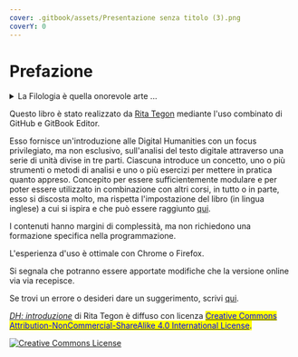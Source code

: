 ```yaml
---
cover: .gitbook/assets/Presentazione senza titolo (3).png
coverY: 0
---
```


# Prefazione

<details>

<summary>La Filologia è quella onorevole arte ...</summary>

«La Filologia è quella onorevole arte che esige dal suo cultore soprattutto una cosa, trarsi da parte, lasciarsi tempo, divenire silenzioso, divenire lento, essendo un'arte e una perizia da orafi della parola, che deve compiere un finissimo attento lavoro e non raggiunge nulla se non lo raggiunge lento.&#x20;

Ma proprio per questo  è oggi più necessaria che mai; ed è proprio per questo che essa ci attira e ci incanta quanto mai fortemente nel cuore di un'epoca del "lavoro": intendo dire della fretta, della precipitazione indecorosa e sudaticcia, che vuol "sbrigare" immediatamente ogni cosa, anche con i libri nuovi e di un tempo.&#x20;

Per una tale arte non è tanto facile sbrigare qualsiasi cosa,  perché essa ci insegna a leggere bene, cioè a leggere lentamente, in profondità, guardandosi avanti e indietro, non senza secondi fini, lasciando porte aperte, con dita e con occhi delicati.»

**Testo originale**:

«Philologie nämlich ist jene ehrwürdige Kunst, welche von ihrem Verehrer vor allem eins heischt, beiseite gehn, sich Zeit lassen, still werden, langsam werden –, als eine Goldschmiedekunst und Kennerschaft des Wortes, die lauter feine vorsichtige Arbeit abzutun hat und nichts erreicht, wenn sie es nicht lento erreicht. Gerade damit aber ist sie heute nötiger als je, gerade dadurch zieht sie und bezaubert sie uns am stärksten, mitten in einem Zeitalter der »Arbeit«, will sagen: der Hast, der unanständigen und schwitzenden Eilfertigkeit, das mit allem gleich »fertig werden« will, auch mit jedem alten und neuen Buche: – sie selbst wird nicht so leicht irgend womit fertig, sie lehrt gut lesen, das heißt langsam, tief, rück- und vorsichtig, mit Hintergedanken mit offengelassenen Türen, mit zarten Fingern und Augen lesen(...)».

**F. Nietzsche, Introduzione ad** [_**Aurora**_](https://www.penguinrandomhouse.de/leseprobe/Morgenroete-Gedanken-ueber-die-moralischen-Vorurteile/leseprobe\_9783866476790.pdf)_****_

</details>

Questo libro è stato realizzato da [Rita Tegon](https://orcid.org/0000-0002-1225-1806) mediante l'uso combinato di GitHub e GitBook Editor.&#x20;

Esso fornisce un'introduzione alle Digital Humanities con un focus privilegiato, ma non esclusivo, sull'analisi del testo digitale attraverso una serie di unità divise in tre parti. Ciascuna introduce un concetto, uno o più strumenti o metodi di analisi e uno o più esercizi per mettere in pratica quanto appreso. Concepito per essere sufficientemente modulare e per poter essere utilizzato in combinazione con altri corsi, in tutto o in parte, esso si discosta molto, ma rispetta l'impostazione del libro (in lingua inglese) a cui si ispira e che può essere raggiunto [qui](http://walshbr.com/textanalysiscoursebook/).

I contenuti hanno margini di complessità, ma non richiedono una formazione specifica nella programmazione.  &#x20;

L'esperienza d'uso è ottimale con Chrome o Firefox.

Si segnala che potranno essere apportate modifiche che la versione online via via recepisce.

Se trovi un errore o desideri dare un suggerimento, scrivi [qui](https://github.com/ritategon/DH-INTRODUZIONE/issues).

[_DH: introduzione_](https://rita-tegon.gitbook.io/introduzione-alla-analisi-del-testo/) di Rita Tegon è diffuso con licenza [<mark style="color:blue;">Creative Commons Attribution-NonCommercial-ShareAlike 4.0 International License</mark>](http://creativecommons.org/licenses/by-nc-sa/4.0/)<mark style="color:blue;">.</mark>

[![Creative Commons License](https://i.creativecommons.org/l/by-nc-sa/4.0/88x31.png)](http://creativecommons.org/licenses/by-nc-sa/4.0/)

